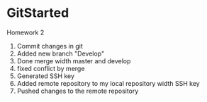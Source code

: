 # GitStarted

Homework 2

1. Commit changes in git
2. Added new branch "Develop"
3. Done merge width master and develop
4. fixed conflict by merge
5. Generated SSH key
6. Added remote repository to my local repository width SSH key
7. Pushed changes to the remote repository
